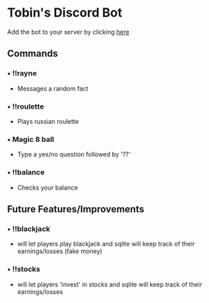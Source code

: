 # Tobin's Discord Bot
Add the bot to your server by clicking [here]()
## Commands
### • !!rayne
- Messages a random fact
### • !!roulette
- Plays russian roulette
### • Magic 8 ball
- Type a yes/no question followed by '??'
### • !!balance
- Checks your balance

## Future Features/Improvements
### • !!blackjack 
- will let players play blackjack and sqlite will keep track of their earnings/losses (fake money)
### • !!stocks
- will let players 'invest' in stocks and sqlite will keep track of their earnings/losses
